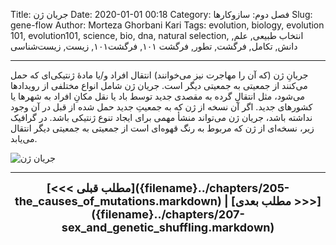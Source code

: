 Title: جریان ژن
Date: 2020-01-01 00:18
Category: فصل دوم: سازوکارها
Slug: gene-flow
Author: Morteza Ghorbani Kari
Tags: evolution, biology, evolution 101, evolution101, science, bio, dna, natural selection, انتخاب طبیعی, علم, دانش, تکامل, فرگشت, تطور, فرگشت ۱۰۱, فرگشت۱۰۱, زیست, زیست‌شناسی

------
جریانِ ژن (که آن را مهاجرت نیز می‌خوانند) انتقال افراد و/یا مادهٔ ژنتیکی‌ای که حمل می‌کنند از جمعیتی به جمعیتی دیگر است. جریان ژن شامل انواع مختلفی از رویدادها می‌شود، مثل انتقالِ گرده به مقصدی جدید توسط باد یا نقل مکانِ افراد به شهرها یا کشورهای جدید. اگر آن نسخه از ژن که به جمعیتِ جدید حمل شده از قبل در آن وجود نداشته باشد، جریان ژن می‌تواند منشأ مهمی برای ایجاد تنوع ژنتیکی باشد. در گرافیک زیر، نسخه‌ای از ژن که مربوط به رنگ قهوه‌ای است از جمعیتی به جمعیتی دیگر انتقال می‌یابد.

![جریان ژن]({static}/images/21-1.gif)

------
<center>
    <font size="4">
        <b>
            [<<< مطلب قبلی]({filename}../chapters/205-the_causes_of_mutations.markdown) | [مطلب بعدی >>>]({filename}../chapters/207-sex_and_genetic_shuffling.markdown) 
        </b>
    </font>
</center>